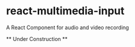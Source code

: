 # react-multimedia-input

A  React Component for audio and video recording

** Under Construction **

